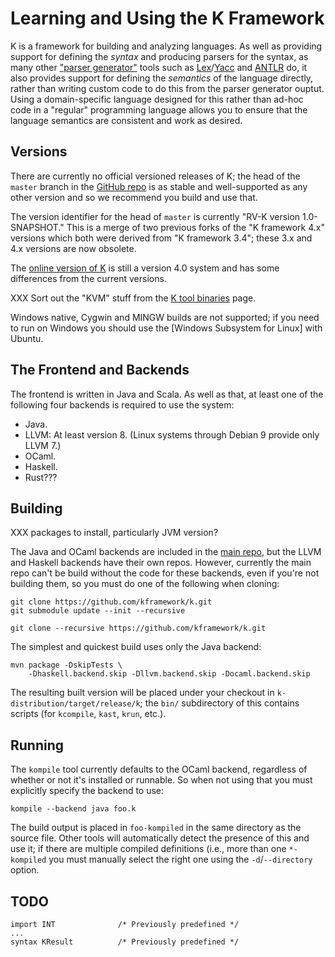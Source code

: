 Learning and Using the K Framework
==================================

K is a framework for building and analyzing languages. As well as
providing support for defining the _syntax_ and producing parsers for
the syntax, as many other ["parser generator"][parsergen] tools such
as [Lex]/[Yacc] and [ANTLR] do, it also provides support for defining
the _semantics_ of the language directly, rather than writing custom
code to do this from the parser generator ouptut. Using a
domain-specific language designed for this rather than ad-hoc code in
a "regular" programming language allows you to ensure that the
language semantics are consistent and work as desired.

Versions
--------

There are currently no official versioned releases of K; the head of
the `master` branch in the [GitHub repo][repo] is as stable and
well-supported as any other version and so we recommend you build and
use that.

The version identifier for the head of `master` is currently "RV-K
version 1.0-SNAPSHOT." This is a merge of two previous forks of the "K
framework 4.x" versions which both were derived from "K framework
3.4"; these 3.x and 4.x versions are now obsolete.

The [online version of K][online] is still a version 4.0 system and
has some differences from the current versions.

XXX Sort out the "KVM" stuff from the [K tool binaries][kw-binaries]
page.

Windows native, Cygwin and MINGW builds are not supported; if you need
to run on Windows you should use the [Windows Subsystem for Linux]
with Ubuntu.


The Frontend and Backends
-------------------------

The frontend is written in Java and Scala. As well as that, at least
one of the following four backends is required to use the system:

- Java.
- LLVM: At least version 8. (Linux systems through Debian 9 provide
  only LLVM 7.)
- OCaml.
- Haskell.
- Rust???


Building
--------

XXX packages to install, particularly JVM version?

The Java and OCaml backends are included in the [main repo][repo], but
the LLVM and Haskell backends have their own repos. However, currently
the main repo can't be build without the code for these backends, even
if you're not building them, so you must do one of the following when
cloning:

    git clone https://github.com/kframework/k.git
    git submodule update --init --recursive

    git clone --recursive https://github.com/kframework/k.git

The simplest and quickest build uses only the Java backend:

    mvn package -DskipTests \
        -Dhaskell.backend.skip -Dllvm.backend.skip -Docaml.backend.skip

The resulting built version will be placed under your checkout in
`k-distribution/target/release/k`; the `bin/` subdirectory of this
contains scripts (for `kcompile`, `kast`, `krun`, etc.).

Running
-------

The `kompile` tool currently defaults to the OCaml backend, regardless
of whether or not it's installed or runnable. So when not using that
you must explicitly specify the backend to use:

    kompile --backend java foo.k

The build output is placed in `foo-kompiled` in the same directory as
the source file. Other tools will automatically detect the presence of
this and use it; if there are multiple compiled definitions (i.e.,
more than one `*-kompiled` you must manually select the right one
using the `-d`/`--directory` option.


TODO
----

    import INT              /* Previously predefined */
    ...
    syntax KResult          /* Previously predefined */



<!-------------------------------------------------------------------->
[kw-binaries]: http://www.kframework.org/index.php/K_tool_binaries
[online]: http://www.kframework.org/tool/run/
[repo]: https://github.com/kframework/k

[wsl]: https://docs.microsoft.com/en-us/windows/wsl/install-win10

[ANTLR]: https://en.wikipedia.org/wiki/ANTLR
[Lex]: https://en.wikipedia.org/wiki/Lex_(software)
[Yacc]: https://en.wikipedia.org/wiki/Yacc
[parsergen]: https://en.wikipedia.org/wiki/Compiler-compiler
